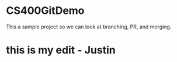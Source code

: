 # CS400GitDemo
This a sample project so we can look at branching, PR, and merging.
# this is my edit - Justin

